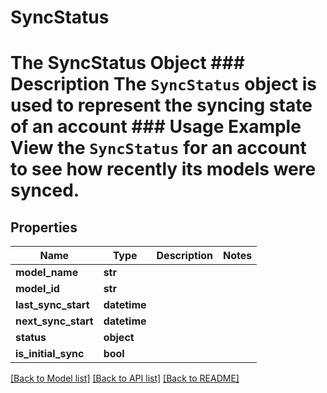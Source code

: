 # SyncStatus

# The SyncStatus Object ### Description The `SyncStatus` object is used to represent the syncing state of an account  ### Usage Example View the `SyncStatus` for an account to see how recently its models were synced.

## Properties
Name | Type | Description | Notes
------------ | ------------- | ------------- | -------------
**model_name** | **str** |  | 
**model_id** | **str** |  | 
**last_sync_start** | **datetime** |  | 
**next_sync_start** | **datetime** |  | 
**status** | **object** |  | 
**is_initial_sync** | **bool** |  | 

[[Back to Model list]](../README.md#documentation-for-models) [[Back to API list]](../README.md#documentation-for-api-endpoints) [[Back to README]](../README.md)


